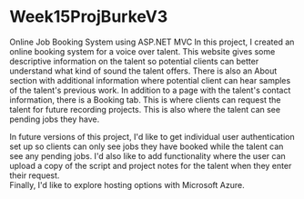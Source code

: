 # Week15ProjBurkeV3
Online Job Booking System using ASP.NET MVC
In this project, I created an online booking system for a voice over talent.  This website gives some descriptive information on the talent so potential clients can
better understand what kind of sound the talent offers.  There is also an About section with additional information where potential client can hear samples of the
talent's previous work.  In addition to a page with the talent's contact information, there is a Booking tab.  This is where clients can request the talent for future
recording projects.  This is also where the talent can see pending jobs they have.  

In future versions of this project, I'd like to get individual user authentication set up so clients can only see jobs they have booked while the talent can see any
pending jobs.  I'd also like to add functionality where the user can upload a copy of the script and project notes for the talent when they enter their request.  
Finally, I'd like to explore hosting options with Microsoft Azure.
